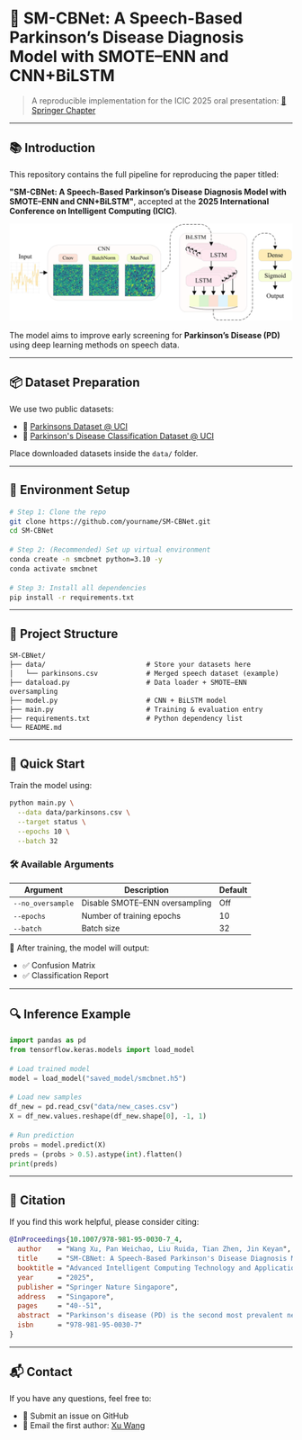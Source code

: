 # 🧠 SM-CBNet: A Speech-Based Parkinson’s Disease Diagnosis Model with SMOTE–ENN and CNN+BiLSTM

> A reproducible implementation for the ICIC 2025 oral presentation:
> [📄 Springer Chapter](https://link.springer.com/chapter/10.1007/978-981-95-0030-7_4)

---

## 📚 Introduction

This repository contains the full pipeline for reproducing the paper titled:

**"SM-CBNet: A Speech-Based Parkinson’s Disease Diagnosis Model with SMOTE–ENN and CNN+BiLSTM"**, accepted at the **2025 International Conference on Intelligent Computing (ICIC)**.

<img src="model.jpg" alt="SM-CBNet Model" width="600"/>

The model aims to improve early screening for **Parkinson’s Disease (PD)** using deep learning methods on speech data.

---

## 📦 Dataset Preparation

We use two public datasets:

* 🧾 [Parkinsons Dataset @ UCI](https://archive.ics.uci.edu/dataset/174/parkinsons)
* 🧾 [Parkinson's Disease Classification Dataset @ UCI](https://archive.ics.uci.edu/dataset/470/parkinson+s+disease+classification)

Place downloaded datasets inside the `data/` folder.

---

## 🔧 Environment Setup

```bash
# Step 1: Clone the repo
git clone https://github.com/yourname/SM-CBNet.git
cd SM-CBNet

# Step 2: (Recommended) Set up virtual environment
conda create -n smcbnet python=3.10 -y
conda activate smcbnet

# Step 3: Install all dependencies
pip install -r requirements.txt
```

---

## 📁 Project Structure

```
SM-CBNet/
├── data/                         # Store your datasets here
│   └── parkinsons.csv            # Merged speech dataset (example)
├── dataload.py                   # Data loader + SMOTE–ENN oversampling
├── model.py                      # CNN + BiLSTM model
├── main.py                       # Training & evaluation entry
├── requirements.txt              # Python dependency list
└── README.md
```

---

## 🚀 Quick Start

Train the model using:

```bash
python main.py \
  --data data/parkinsons.csv \
  --target status \
  --epochs 10 \
  --batch 32
```

### 🛠️ Available Arguments

| Argument          | Description                    | Default |
| ----------------- | ------------------------------ | ------- |
| `--no_oversample` | Disable SMOTE–ENN oversampling | Off     |
| `--epochs`        | Number of training epochs      | 10      |
| `--batch`         | Batch size                     | 32      |

🧾 After training, the model will output:

* ✅ Confusion Matrix
* ✅ Classification Report

---

## 🔍 Inference Example

```python
import pandas as pd
from tensorflow.keras.models import load_model

# Load trained model
model = load_model("saved_model/smcbnet.h5")

# Load new samples
df_new = pd.read_csv("data/new_cases.csv")
X = df_new.values.reshape(df_new.shape[0], -1, 1)

# Run prediction
probs = model.predict(X)
preds = (probs > 0.5).astype(int).flatten()
print(preds)
```

---

## 📖 Citation

If you find this work helpful, please consider citing:

```bibtex
@InProceedings{10.1007/978-981-95-0030-7_4,
  author    = "Wang Xu, Pan Weichao, Liu Ruida, Tian Zhen, Jin Keyan",
  title     = "SM-CBNet: A Speech-Based Parkinson's Disease Diagnosis Model with SMOTE--ENN and CNN+BiLSTM Integration",
  booktitle = "Advanced Intelligent Computing Technology and Applications",
  year      = "2025",
  publisher = "Springer Nature Singapore",
  address   = "Singapore",
  pages     = "40--51",
  abstract  = "Parkinson's disease (PD) is the second most prevalent neurodegenerative disorder worldwide. Speech-based diagnostic approaches for PD have attracted increasing attention, with deep learning models demonstrating promising performance. In this paper, we propose a speech-based diagnostic model for PD, aiming to enhance the diagnostic accuracy using deep learning techniques. We adopt the SMOTE--ENN oversampling method to solve the data imbalance problem, and develop a hybrid model that integrates a Convolutional Neural Network (CNN) and Bi-directional Long and Short-Term Memory network (BiLSTM) to efficiently extract the speech features and capture temporal dependencies. Experimental results show that the proposed model achieves an accuracy of 95% on public datasets and outperforms traditional machine learning and other deep learning models in several evaluation metrics, validating the effectiveness of our network in Parkinson's disease diagnosis. These results validate the effectiveness of our approach and highlight its potential for high-precision early screening of PD, offering reliable technical support for clinical applications.",
  isbn      = "978-981-95-0030-7"
}
```

---

## 📬 Contact

If you have any questions, feel free to:

* 📨 Submit an issue on GitHub
* 📧 Email the first author: [Xu Wang](mailto:zaowxx@163.com)
